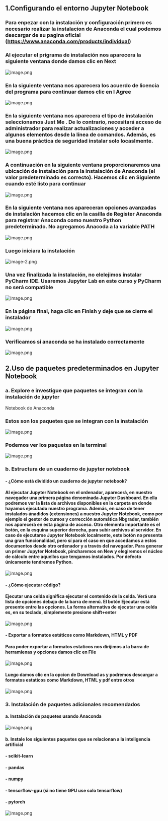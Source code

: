 ## 1.Configurando el entorno Jupyter Notebook

### Para enpezar con la instalación y configuración primero es necesario realizar la instalacion de Anaconda el cual podemos descargar de su pagina oficial (https://www.anaconda.com/products/individual)

### Al ejecutar el prigrama de instalación nos aparecera la siguiente ventana donde damos clic en Next

![image.png](attachment:image.png)

### En la siguiente ventana nos aparecera los acuerdo de licencia del programa para continuar damos clic en I Agree

![image.png](attachment:image.png)

### En la siguiente ventana nos aparecera el tipo de instalación  seleccionamos Just Me . De lo contrario, necesitará acceso de administrador para realizar actualizaciones y acceder a algunos elementos desde la línea de comandos. Además, es una buena práctica de seguridad instalar solo locaslmente.

![image.png](attachment:image.png)

### A continuación en la siguiente ventana proporcionaremos una ubicación de instalación para la instalación de Anaconda (el valor predeterminado es correcto). Hacemos clic en Siguiente cuando esté listo para continuar

![image.png](attachment:image.png)

### En la siguiente ventana nos apareceran opciones avanzadas de instalación hacemos clic en la casilla de Register Anaconda para registrar Anaconda como nuestro Python predeterminado. No agregamos Anacoda a la variable PATH

![image.png](attachment:image.png)

### Luego iniciara la instalación 

![image-2.png](attachment:image-2.png)

### Una vez finalizada la instalación, no elelejimos instalar PyCharm IDE. Usaremos Jupyter Lab en este curso y PyCharm no será compatible

![image.png](attachment:image.png)

### En la página final, haga clic en Finish y deje que se cierre el instalador

![image.png](attachment:image.png)

### Verificamos si anaconda se ha instalado correctamente 

![image.png](attachment:image.png)

## 2.Uso de paquetes predeterminados en Jupyter Notebook

### a. Explore e investigue que paquetes se integran con la instalación de jupyter
Notebook de Anaconda


### Estos son los paquetes que se integran con la instalación 

![image.png](attachment:image.png)

### Podemos ver los paquetes en la terminal 

![image.png](attachment:image.png)

### b. Estructura de un cuaderno de jupyter notebook

#### - ¿Cómo está dividido un cuaderno de jupyter notebook?


#### Al ejecutar Jupyter Notebook en el ordenador, aparecerá, en nuestro navegador una primera página denominada Jupyter Dashboard. En ella podremos ver la lista de archivos disponibles en la carpeta en donde hayamos ejecutado nuestro programa. Además, en caso de tener instalados ánadidos (extensiones) a nuestro Jupyter Notebook, como por ejemplo el gestor de cursos y corrección automática Nbgrader, también nos aparecerá en esta página de acceso. Otro elemento importante es el botón, en la esquina superior derecha, para subir archivos al servidor. En caso de ejecutarse Jupyter Notebook localmente, este botón no presenta una gran funcionalidad, pero sí para el caso en que accedamos a estos documentos desde otro ordenador y a través del navegador. Para generar un primer Jupyter Notebook, pincharemos en New y elegiremos el núcleo de cálculo entre aquellos que tengamos instalados. Por defecto únicamente tendremos Python. 

![image.png](attachment:image.png)

#### - ¿Cómo ejecutar código?

#### Ejecutar una celda significa ejecutar el contenido de la celda. Verá una lista de opciones debajo de la barra de menú. El botón Ejecutar está presente entre las opciones. La forma alternativa de ejecutar una celda es, en su teclado, simplemente presione shift+enter

![image.png](attachment:image.png)

#### - Exportar a formatos estáticos como Markdown, HTML y PDF

#### Para poder exportar a formatos estaticos nos dirijimos a la barra de herramienas y opciones damos clic en File

![image.png](attachment:image.png)

#### Luego damos clic en la opcion de Download as y podremos descargar a formatos estaticos como Markdown, HTML y pdf entre otros 

![image.png](attachment:image.png)

### 3. Instalación de paquetes adicionales recomendados

#### a. Instalación de paquetes usando Anaconda

![image.png](attachment:image.png)

#### b. Instale los siguientes paquetes que se relacionan a la inteligencia artificial

#### - scikit-learn
#### - pandas
#### - numpy
#### - tensorflow-gpu (si no tiene GPU use solo tensorflow)
#### - pytorch

![image.png](attachment:image.png)


```python

```
